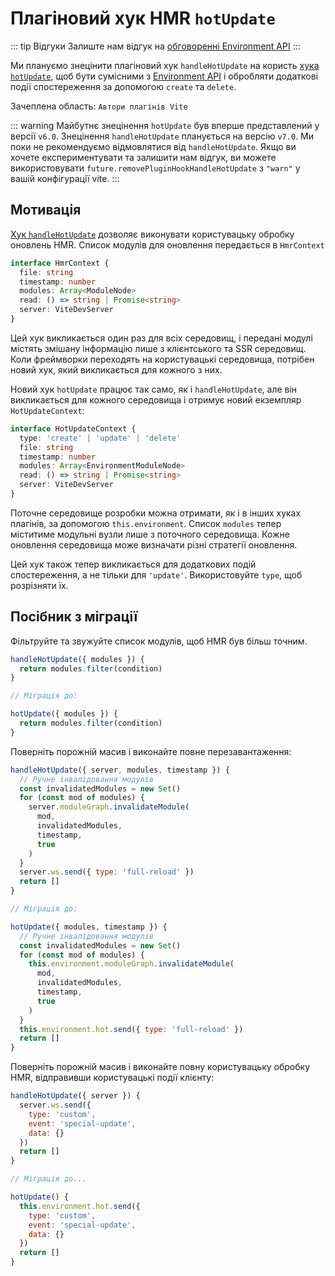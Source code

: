 # Плагіновий хук HMR `hotUpdate`

::: tip Відгуки
Залиште нам відгук на [обговоренні Environment API](https://github.com/vitejs/vite/discussions/16358)
:::

Ми плануємо знецінити плагіновий хук `handleHotUpdate` на користь [хука `hotUpdate`](/guide/api-environment#the-hotupdate-hook), щоб бути сумісними з [Environment API](/guide/api-environment.md) і обробляти додаткові події спостереження за допомогою `create` та `delete`.

Зачеплена область: `Автори плагінів Vite`

::: warning Майбутнє знецінення
`hotUpdate` був вперше представлений у версії `v6.0`. Знецінення `handleHotUpdate` планується на версію `v7.0`. Ми поки не рекомендуємо відмовлятися від `handleHotUpdate`. Якщо ви хочете експериментувати та залишити нам відгук, ви можете використовувати `future.removePluginHookHandleHotUpdate` з `"warn"` у вашій конфігурації vite.
:::

## Мотивація

[Хук `handleHotUpdate`](/guide/api-plugin.md#handlehotupdate) дозволяє виконувати користувацьку обробку оновлень HMR. Список модулів для оновлення передається в `HmrContext`

```ts
interface HmrContext {
  file: string
  timestamp: number
  modules: Array<ModuleNode>
  read: () => string | Promise<string>
  server: ViteDevServer
}
```

Цей хук викликається один раз для всіх середовищ, і передані модулі містять змішану інформацію лише з клієнтського та SSR середовищ. Коли фреймворки переходять на користувацькі середовища, потрібен новий хук, який викликається для кожного з них.

Новий хук `hotUpdate` працює так само, як і `handleHotUpdate`, але він викликається для кожного середовища і отримує новий екземпляр `HotUpdateContext`:

```ts
interface HotUpdateContext {
  type: 'create' | 'update' | 'delete'
  file: string
  timestamp: number
  modules: Array<EnvironmentModuleNode>
  read: () => string | Promise<string>
  server: ViteDevServer
}
```

Поточне середовище розробки можна отримати, як і в інших хуках плагінів, за допомогою `this.environment`. Список `modules` тепер міститиме модульні вузли лише з поточного середовища. Кожне оновлення середовища може визначати різні стратегії оновлення.

Цей хук також тепер викликається для додаткових подій спостереження, а не тільки для `'update'`. Використовуйте `type`, щоб розрізняти їх.

## Посібник з міграції

Фільтруйте та звужуйте список модулів, щоб HMR був більш точним.

```js
handleHotUpdate({ modules }) {
  return modules.filter(condition)
}

// Міграція до:

hotUpdate({ modules }) {
  return modules.filter(condition)
}
```

Поверніть порожній масив і виконайте повне перезавантаження:

```js
handleHotUpdate({ server, modules, timestamp }) {
  // Ручне інвалідовання модулів
  const invalidatedModules = new Set()
  for (const mod of modules) {
    server.moduleGraph.invalidateModule(
      mod,
      invalidatedModules,
      timestamp,
      true
    )
  }
  server.ws.send({ type: 'full-reload' })
  return []
}

// Міграція до:

hotUpdate({ modules, timestamp }) {
  // Ручне інвалідовання модулів
  const invalidatedModules = new Set()
  for (const mod of modules) {
    this.environment.moduleGraph.invalidateModule(
      mod,
      invalidatedModules,
      timestamp,
      true
    )
  }
  this.environment.hot.send({ type: 'full-reload' })
  return []
}
```

Поверніть порожній масив і виконайте повну користувацьку обробку HMR, відправивши користувацькі події клієнту:

```js
handleHotUpdate({ server }) {
  server.ws.send({
    type: 'custom',
    event: 'special-update',
    data: {}
  })
  return []
}

// Міграція до...

hotUpdate() {
  this.environment.hot.send({
    type: 'custom',
    event: 'special-update',
    data: {}
  })
  return []
}
```

